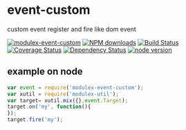 # event-custom

custom event register and fire like dom event

[![modulex-event-custom](https://nodei.co/npm/modulex-event-custom.png)](https://npmjs.org/package/modulex-event-custom)
[![NPM downloads](http://img.shields.io/npm/dm/modulex-event-custom.svg)](https://npmjs.org/package/modulex-event-custom)
[![Build Status](https://secure.travis-ci.org/modulex/event-custom.png?branch=master)](https://travis-ci.org/modulex/event-custom)
[![Coverage Status](https://img.shields.io/coveralls/modulex/event-custom.svg)](https://coveralls.io/r/modulex/event-custom?branch=master)
[![Dependency Status](https://gemnasium.com/modulex/event-custom.png)](https://gemnasium.com/modulex/event-custom)
[![node version](https://img.shields.io/badge/node.js-%3E=_0.10-green.svg?style=flat-square)](http://nodejs.org/download/)


## example on node

```javascript
var event = require('modulex-event-custom');
var xutil = require('modulex-util');
var target= xutil.mix({},event.Target);
target.on('my', function(){
});
target.fire('my');
```